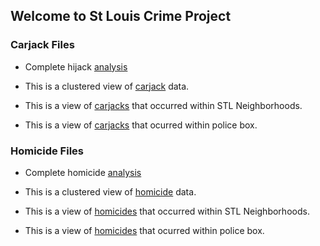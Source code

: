 
## Welcome to St Louis Crime Project


### Carjack Files

- Complete hijack [analysis](https://donojazz.github.io/html_store/carjacks-jan2020.html)

- This is a clustered view of [carjack](https://donojazz.github.io/html_store/cluster_carjack.html) data.

- This is a view of [carjacks](https://donojazz.github.io/html_store/carjack_map.html) that occurred within STL  Neighborhoods.                

- This is a view of [carjacks](https://donojazz.github.io/html_store/carjack_police_box.html) that ocurred within police box.


### Homicide Files

- Complete homicide [analysis](https://donojazz.github.io/html_store/carjacks-jan2020.html)

- This is a clustered view of [homicide](https://donojazz.github.io/html_store/cluster_homicides.html) data.

- This is a view of [homicides](https://donojazz.github.io/html_store/homicide_map.html) that occurred within STL  Neighborhoods.                

- This is a view of [homicides](https://donojazz.github.io/html_store/homicides_police_box.html) that ocurred within police box.

                    





